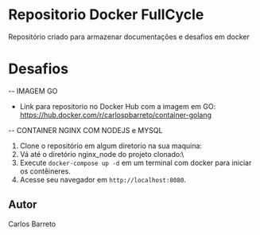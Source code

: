 # Repositorio Docker FullCycle
Repositório criado para armazenar documentações e desafios em docker


# Desafios

-- IMAGEM GO

- Link para repositorio no Docker Hub com a imagem em GO: https://hub.docker.com/r/carlospbarreto/container-golang

-- CONTAINER NGINX COM NODEJS e MYSQL

1. Clone o repositório em algum diretorio na sua maquina:
2. Vá até o diretório nginx_node do projeto clonado:\
3. Execute `docker-compose up -d` em um terminal com docker para iniciar os contêineres.
4. Acesse seu navegador em `http://localhost:8080`.


## Autor

Carlos Barreto
